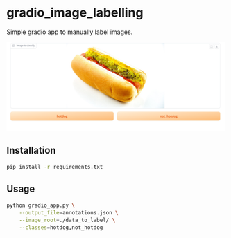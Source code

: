 # gradio_image_labelling

Simple gradio app to manually label images.

![demo ui](assets/hotdog.png)


## Installation
```bash
pip install -r requirements.txt
```

## Usage
```bash
python gradio_app.py \
    --output_file=annotations.json \
    --image_root=./data_to_label/ \
    --classes=hotdog,not_hotdog
```